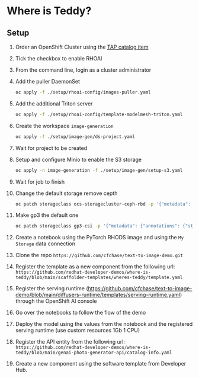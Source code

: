 # Where is Teddy?

## Setup

1. Order an OpenShift Cluster using the [TAP catalog item](https://demo.redhat.com/catalog?search=tap&item=babylon-catalog-prod%2Fenterprise.redhat-tap-demo.prod)

2. Tick the checkbox to enable RHOAI

3. From the command line, login as a cluster administrator

4. Add the puller DaemonSet

   ```bash
   oc apply -f ./setup/rhoai-config/images-puller.yaml
   ```

5. Add the additional Triton server

   ```bash
   oc apply -f ./setup/rhoai-config/template-modelmesh-triton.yaml
   ```

6. Create the workspace `image-generation`

   ```bash
   oc apply -f ./setup/image-gen/ds-project.yaml
   ```

7. Wait for project to be created

8. Setup and configure Minio to enable the S3 storage

   ```bash
   oc apply -n image-generation -f ./setup/image-gen/setup-s3.yaml
   ```

9. Wait for job to finish

10. Change the default storage remove cepth

    ```sh
    oc patch storageclass ocs-storagecluster-ceph-rbd -p '{"metadata": {"annotations": {"storageclass.kubernetes.io/is-default-class": "false"}}}'
    ```

11. Make gp3 the default one

    ```sh
    oc patch storageclass gp3-csi -p '{"metadata": {"annotations": {"storageclass.kubernetes.io/is-default-class": "true"}}}'
    ```

12. Create a notebook using the PyTorch RHODS image and using the `My Storage` data connection

13. Clone the repo `https://github.com/cfchase/text-to-image-demo.git` 

14. Register the template as a new component from the following url: `https://github.com/redhat-developer-demos/where-is-teddy/blob/main/scaffolder-templates/wheres-teddy/template.yaml`
15. Register the serving runtime (https://github.com/cfchase/text-to-image-demo/blob/main/diffusers-runtime/templates/serving-runtime.yaml) through the OpenShift AI console 
16. Go over the notebooks to follow the flow of the demo
17. Deploy the model using the values from the notebook and the registered serving runtime (use custom resources 1Gb 1 CPU)
18. Register the API entity from the following url: `https://github.com/redhat-developer-demos/where-is-teddy/blob/main/genai-photo-generator-api/catalog-info.yaml`

19. Create a new component using the software template from Developer Hub.